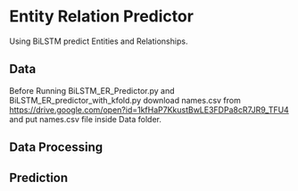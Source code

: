 # Entity Relation Predictor
Using BiLSTM predict Entities and Relationships.

## Data
Before Running BiLSTM_ER_Predictor.py and BiLSTM_ER_predictor_with_kfold.py download names.csv from https://drive.google.com/open?id=1kfHaP7KkustBwLE3FDPa8cR7JR9_TFU4 and put names.csv file inside Data folder.

## Data Processing

## Prediction



